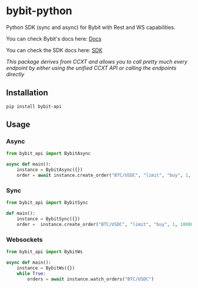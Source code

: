 # bybit-python
Python SDK (sync and async) for Bybit with Rest and WS capabilities.

You can check Bybit's docs here: [Docs](https://bybit.com/apidocs1)


You can check the SDK docs here: [SDK](https://docs.ccxt.com/#/exchanges/bybit)

*This package derives from CCXT and allows you to call pretty much every endpoint by either using the unified CCXT API or calling the endpoints directly*

## Installation

```
pip install bybit-api
```

## Usage

### Async

```Python
from bybit_api import BybitAsync

async def main():
    instance = BybitAsync({})
    order = await instance.create_order("BTC/USDC", "limit", "buy", 1, 100000)
```

### Sync

```Python
from bybit_api import BybitSync

def main():
    instance = BybitSync({})
    order =  instance.create_order("BTC/USDC", "limit", "buy", 1, 100000)
```

### Websockets

```Python
from bybit_api import BybitWs

async def main():
    instance = BybitWs({})
    while True:
        orders = await instance.watch_orders("BTC/USDC")
```

